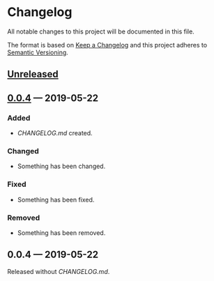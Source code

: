 # Changelog

All notable changes to this project will be documented in this file.

The format is based on [Keep a Changelog](http://keepachangelog.com)
and this project adheres to [Semantic Versioning](http://semver.org/spec/v2.0.0.html).


## [Unreleased]

## [0.0.4] — 2019-05-22
### Added
- _CHANGELOG.md_ created.
### Changed
- Something has been changed.
### Fixed
- Something has been fixed.
### Removed
- Something has been removed.

## 0.0.4 — 2019-05-22
Released without _CHANGELOG.md_.


[0.0.4]: https://github.com/b-social/microservice-tools/compare/0.0.4...0.0.4
[Unreleased]: https://github.com/b-social/microservice-tools/compare/0.0.4...HEAD
